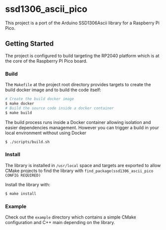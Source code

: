 # ssd1306_ascii_pico

This project is a port of the Arduino SSD1306Ascii library for a Raspberry Pi Pico.

## Getting Started

The project is configured to build targeting the RP2040 platform which is at the core of the Raspberry PI Pico board.

### Build

The `Makefile` at the project root directory provides targets to create the build docker image and to build the code itself:

```bash
# Create the build docker image
$ make docker
# Build the source code inside a docker container
$ make build
```

The build process runs inside a Docker container allowing isolation and easier dependencies management.
However you can trigger a build in your local environment without using Docker

```bash
$ ./scripts/build.sh
```

### Install

The library is installed in `/usr/local` space and targets are exported to allow CMake projects to find the library with `find_package(ssd1306_ascii_pico CONFIG REQUIRED)`

Install the library with:

```bash
$ make install
```

### Example

Check out the `example` directory which contains a simple CMake configuration and C++ main depending on the library.
